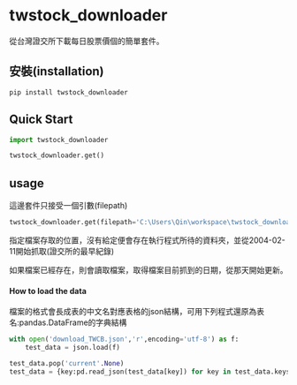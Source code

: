 twstock_downloader
========================
從台灣證交所下載每日股票價個的簡單套件。


## 安裝(installation)
```
pip install twstock_downloader
```

## Quick Start

```python
import twstock_downloader

twstock_downloader.get()
```

## usage

這邊套件只接受一個引數(filepath)

```python
twstock_downloader.get(filepath='C:\Users\Qin\workspace\twstock_downloader\twstock_downloader\result.json')
```
指定檔案存取的位置，沒有給定便會存在執行程式所待的資料夾，並從2004-02-11開始抓取(證交所的最早紀錄)

如果檔案已經存在，則會讀取檔案，取得檔案目前抓到的日期，從那天開始更新。



#### How to load the data
檔案的格式會長成表的中文名對應表格的json結構，可用下列程式還原為表名:pandas.DataFrame的字典結構

```python
with open('download_TWCB.json','r',encoding='utf-8') as f:
    test_data = json.load(f)

test_data.pop('current'.None)
test_data = {key:pd.read_json(test_data[key]) for key in test_data.keys()} 
```
